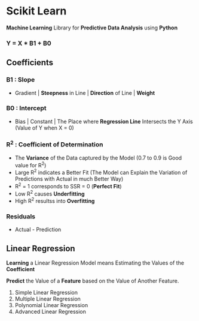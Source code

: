 # Scikit Learn
**Machine Learning** Library for **Predictive Data Analysis** using **Python** 

### Y = X * B1 + B0

## Coefficients

### B1 : Slope 
- Gradient | **Steepness** in Line | **Direction** of Line | **Weight**

### B0 : Intercept 
- Bias | Constant | The Place where **Regression Line** Intersects the Y Axis (Value of Y when X = 0)

### R<sup>2</sup> : Coefficient of Determination

- The **Variance** of the Data captured by the Model (0.7 to 0.9 is Good value for R<sup>2</sup>) 
- Large R<sup>2</sup> indicates a Better Fit (The Model can Explain the Variation of Predictions with Actual in much Better Way)
- R<sup>2</sup> = 1 corresponds to SSR = 0 (**Perfect Fit**) 
- Low R<sup>2</sup> causes **Underfitting**
- High R<sup>2</sup> resultss into **Overfitting**

### Residuals 
- Actual - Prediction

## Linear Regression

**Learning** a Linear Regression Model means Estimating the Values of the **Coefficient** 

**Predict** the Value of a **Feature** based on the Value of Another Feature.

1. Simple Linear Regression
2. Multiple Linear Regression
3. Polynomial Linear Regression
4. Advanced Linear Regression
